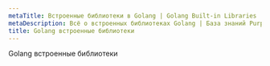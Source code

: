 ```yaml
---
metaTitle: Встроенные библиотеки в Golang | Golang Built-in Libraries
metaDescription: Всё о встроенных библиотеках Golang | База знаний PurpleSchool
title: Golang встроенные библиотеки
---
```


Golang встроенные библиотеки
